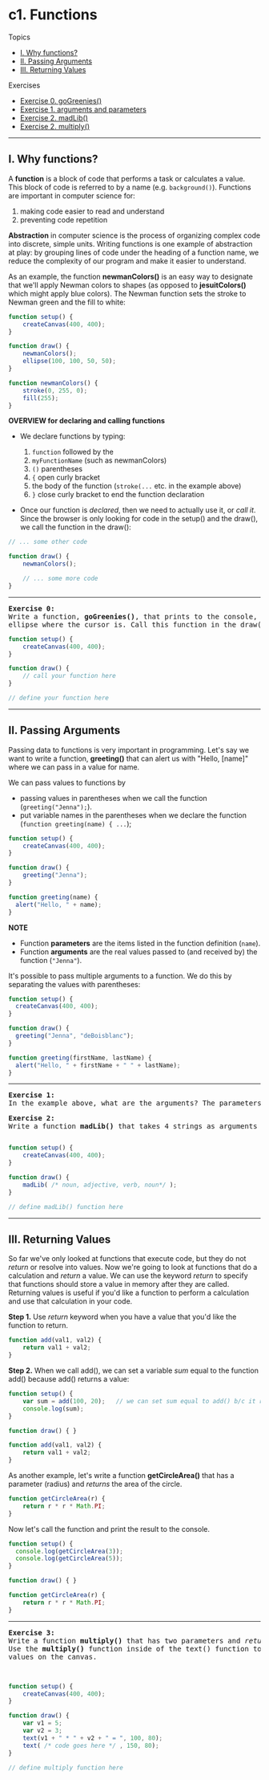 # c1. Functions

Topics
* [I. Why functions?](#i-why-functions)
* [II. Passing Arguments](#ii-passing-arguments)
* [III. Returning Values](#iii-returning-values)

Exercises
* [Exercise 0. goGreenies()](#ex0)
* [Exercise 1. arguments and parameters](#ex1)
* [Exercise 2. madLib()](#ex2)
* [Exercise 2. multiply()](#ex3)

---

## I. Why functions?

A **function** is a block of code that performs a task or calculates a value. This block of code is referred to by a name (e.g. `background()`). Functions are important in computer science for:

1. making code easier to read and understand
2. preventing code repetition

**Abstraction** in computer science is the process of organizing complex code into discrete, simple units. Writing functions is one example of abstraction at play: by grouping lines of code under the heading of a function name, we reduce the complexity of our program and make it easier to understand.

As an example, the function **newmanColors()** is an easy way to designate that we'll apply Newman colors to shapes (as opposed to **jesuitColors()** which might apply blue colors). The Newman function sets the stroke to Newman green and the fill to white:

```javascript
function setup() {
    createCanvas(400, 400);
}

function draw() {
    newmanColors();
    ellipse(100, 100, 50, 50);
}

function newmanColors() {
    stroke(0, 255, 0);
    fill(255);
}


```

**OVERVIEW for declaring and calling functions**

* We declare functions by typing:

  1. `function` followed by the
  2. `myFunctionName` (such as newmanColors)
  3. `()` parentheses
  4. `{` open curly bracket
  5. the body of the function (`stroke(...` etc. in the example above)
  6. `}` close curly bracket to end the function declaration

* Once our function is *declared*, then we need to actually use it, or *call it*. Since the browser is only looking for code in the setup() and the draw(), we call the function in the draw():

```javascript
// ... some other code

function draw() {
    newmanColors();

    // ... some more code
}
```

---

<a name="ex0"></a>
<pre>
<b>Exercise 0:</b>
Write a function, <b>goGreenies()</b>, that prints to the console, "Go Greenies!" and draws a green
ellipse where the cursor is. Call this function in the draw().
</pre>

```javascript
function setup() {
    createCanvas(400, 400);
}

function draw() {
    // call your function here
}

// define your function here
```

---

## II. Passing Arguments

Passing data to functions is very important in programming. Let's say we want to write a function, **greeting()** that can alert us with "Hello, [name]" where we can pass in a value for name.

We can pass values to functions by
* passing values in parentheses when we call the function (`greeting("Jenna");`).
* put variable names in the parentheses when we declare the function (`function greeting(name) { ...`);

```javascript
function setup() {
    createCanvas(400, 400);
}

function draw() {
    greeting("Jenna");   
}

function greeting(name) {
  alert("Hello, " + name);
}
```

**NOTE**
* Function **parameters** are the items listed in the function definition (`name`).
* Function **arguments** are the real values passed to (and received by) the function (`"Jenna"`).

It's possible to pass multiple arguments to a function. We do this by separating the values with parentheses:

```javascript
function setup() {
  createCanvas(400, 400);
}

function draw() {
  greeting("Jenna", "deBoisblanc");   
}

function greeting(firstName, lastName) {
  alert("Hello, " + firstName + " " + lastName);
}
```

---

<a name="ex1"></a>
<pre>
<b>Exercise 1:</b>
In the example above, what are the arguments? The parameters?
</pre>

<a name="ex2"></a>
<pre>
<b>Exercise 2:</b>
Write a function <b>madLib()</b> that takes 4 strings as arguments (noun, adjective, verb, noun), creates a story, and prints the story to the console.
</pre>

```javascript

function setup() {
    createCanvas(400, 400);
}

function draw() {
    madLib( /* noun, adjective, verb, noun*/ );
}

// define madLib() function here

```

---

## III. Returning Values

So far we've only looked at functions that execute code, but they do not *return* or resolve into values. Now we're going to look at functions that do a calculation and *return* a value. We can use the keyword *return* to specify that functions should store a value in memory after they are called. Returning values is useful if you'd like a function to perform a calculation and use that calculation in your code.


**Step 1.** Use *return* keyword when you have a value that you'd like the function to return.

```javascript
function add(val1, val2) {
    return val1 + val2;
}
```

**Step 2.** When we call add(), we can set a variable *sum* equal to the function add() because add() returns a value:

```javascript
function setup() {
    var sum = add(100, 20);   // we can set sum equal to add() b/c it returns a value
    console.log(sum);
}

function draw() { }

function add(val1, val2) {
    return val1 + val2;
}
```

As another example, let's write a function **getCircleArea()** that has a parameter (radius) and *returns* the area of the circle.

```javascript
function getCircleArea(r) {
    return r * r * Math.PI;
}
```

Now let's call the function and print the result to the console.

```javascript
function setup() {
  console.log(getCircleArea(3));
  console.log(getCircleArea(5));
}

function draw() { }

function getCircleArea(r) {
    return r * r * Math.PI;
}
```

---

<a name="ex3"></a>
<pre>
<b>Exercise 3:</b>
Write a function <b>multiply()</b> that has two parameters and <em>returns</em> their product.
Use the <b>multiply()</b> function inside of the text() function to display the product of two
values on the canvas.

</pre>

```javascript

function setup() {
    createCanvas(400, 400);
}

function draw() {
    var v1 = 5;
    var v2 = 3;
    text(v1 + " * " + v2 + " = ", 100, 80);
    text( /* code goes here */ , 150, 80);
}

// define multiply function here

```
